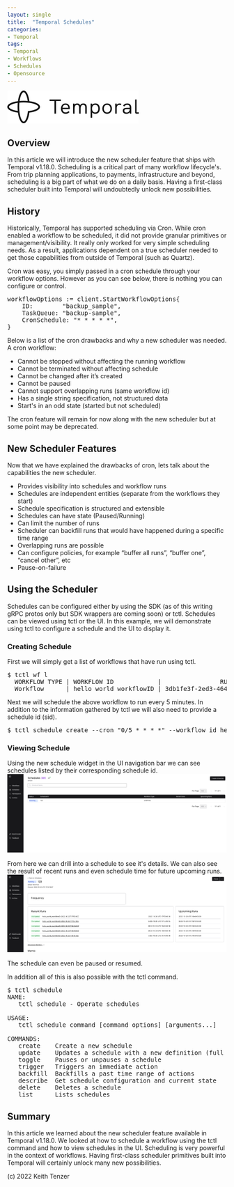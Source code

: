 ```yaml
--- 
layout: single
title:  "Temporal Schedules"
categories:
- Temporal
tags:
- Temporal
- Workflows
- Schedules
- Opensource
---
```


![Temporal](/assets/2022-08-15/logo-temporal-with-copy.svg)
## Overview
In this article we will introduce the new scheduler feature that ships with Temporal v1.18.0. Scheduling is a critical part of many workflow lifecycle's. From trip planning applications, to payments, infrastructure and beyond, scheduling is a big part of what we do on a daily basis. Having a first-class scheduler built into Temporal will undoubtedly unlock new possibilities.

## History
Historically, Temporal has supported scheduling via Cron. While cron enabled a workflow to be scheduled, it did not provide granular primitives or management/visibility. It really only worked for very simple scheduling needs. As a result, applications dependent on a true scheduler needed to get those capabilities from outside of Temporal (such as Quartz). 

Cron was easy, you simply passed in a cron schedule through your workflow options. However as you can see below, there is nothing you can configure or control.
<pre>
workflowOptions := client.StartWorkflowOptions{
	ID:        "backup_sample",
	TaskQueue: "backup-sample",
	CronSchedule: "* * * * *",        
}
</pre>    

Below is a list of the cron drawbacks and why a new scheduler was needed. 
A cron workflow:
- Cannot be stopped without affecting the running workflow
- Cannot be terminated without affecting schedule
- Cannot be changed after it’s created
- Cannot be paused
- Cannot support overlapping runs (same workflow id)
- Has a single string specification, not structured data
- Start's in an odd state (started but not scheduled)

The cron feature will remain for now along with the new scheduler but at some point may be deprecated.

## New Scheduler Features
Now that we have explained the drawbacks of cron, lets talk about the capabilities the new scheduler.

- Provides visibility into schedules and workflow runs
- Schedules are independent entities (separate from the workflows they start)
- Schedule specification is structured and extensible
- Schedules can have state (Paused/Running)
- Can limit the number of runs
- Scheduler can backfill runs that would have happened during a specific time range
- Overlapping runs are possible
- Can configure policies, for example “buffer all runs”, “buffer one”, “cancel other”, etc
- Pause-on-failure

## Using the Scheduler
Schedules can be configured either by using the SDK (as of this writing gRPC protos only but SDK wrappers are coming soon) or tctl. Schedules can be viewed using tctl or the UI. In this example, we will demonstrate using tctl to configure a schedule and the UI to display it.

### Creating Schedule
First we will simply get a list of workflows that have run using tctl.

<pre>
$ tctl wf l
  WORKFLOW TYPE | WORKFLOW ID            |                RUN ID                |  TASK QUEUE   | START TIME | EXECUTION TIME | END TIME  
  Workflow      | hello_world_workflowID | 3db1fe3f-2ed3-464b-a6dc-c117783bd262 | hello-world   | 17:01:48   | 17:01:48       | 17:01:48
</pre>

Next we will schedule the above workflow to run every 5 minutes. In addition to the information gathered by tctl we will also need to provide a schedule id (sid).

<pre>
$ tctl schedule create --cron "0/5 * * * *" --workflow_id hello_world_workflowID --taskqueue hello-world  --workflow_type Workflow --sid 123
</pre>

### Viewing Schedule
Using the new schedule widget in the UI navigation bar we can see schedules listed by their corresponding schedule id.
![View of Schedules](/assets/2022-10-20/schedules.png)

From here we can drill into a schedule to see it's details. We can also see the result of recent runs and even schedule time for future upcoming runs.
![View of Schedule](/assets/2022-10-20/schedule_view.png)

The schedule can even be paused or resumed. 

In addition all of this is also possible with the tctl command.
<pre>
$ tctl schedule
NAME:
   tctl schedule - Operate schedules

USAGE:
   tctl schedule command [command options] [arguments...]

COMMANDS:
   create    Create a new schedule
   update    Updates a schedule with a new definition (full replacement, not patch)
   toggle    Pauses or unpauses a schedule
   trigger   Triggers an immediate action
   backfill  Backfills a past time range of actions
   describe  Get schedule configuration and current state
   delete    Deletes a schedule
   list      Lists schedules
</pre>   

## Summary
In this article we learned about the new scheduler feature available in Temporal v1.18.0. We looked at how to schedule a workflow using the tctl command and how to view schedules in the UI. Scheduling is very powerful in the context of workflows. Having first-class scheduler primitives built into Temporal will certainly unlock many new possibilities.

(c) 2022 Keith Tenzer




